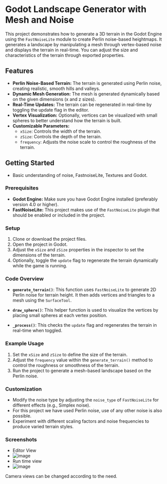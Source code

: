 # Godot Landscape Generator with Mesh and Noise

This project demonstrates how to generate a 3D terrain in the Godot Engine using the `FastNoiseLite` module to create Perlin noise-based heightmaps. It generates a landscape by manipulating a mesh through vertex-based noise and displays the terrain in real-time. You can adjust the size and characteristics of the terrain through exported properties.

## Features

- **Perlin Noise-Based Terrain:** The terrain is generated using Perlin noise, creating realistic, smooth hills and valleys.
- **Dynamic Mesh Generation:** The mesh is generated dynamically based on the given dimensions (x and z sizes).
- **Real-Time Updates:** The terrain can be regenerated in real-time by toggling the update flag in the editor.
- **Vertex Visualization:** Optionally, vertices can be visualized with small spheres to better understand how the terrain is built.
- **Customizable Parameters:**
  - `xSize`: Controls the width of the terrain.
  - `zSize`: Controls the depth of the terrain.
  - `frequency`: Adjusts the noise scale to control the roughness of the terrain.

## Getting Started

- Basic understanding of noise, FastnoiseLite, Textures and Godot.

### Prerequisites

- **Godot Engine:** Make sure you have Godot Engine installed (preferably version 4.0 or higher).
- **FastNoiseLite:** This project makes use of the `FastNoiseLite` plugin that should be enabled or included in the project.

### Setup

1. Clone or download the project files.
2. Open the project in Godot.
3. Adjust the `xSize` and `zSize` properties in the inspector to set the dimensions of the terrain.
4. Optionally, toggle the `update` flag to regenerate the terrain dynamically while the game is running.

### Code Overview

- **`generate_terrain()`**: This function uses `FastNoiseLite` to generate 2D Perlin noise for terrain height. It then adds vertices and triangles to a mesh using the `SurfaceTool`.
  
- **`draw_sphere()`**: This helper function is used to visualize the vertices by placing small spheres at each vertex position.

- **`_process()`**: This checks the `update` flag and regenerates the terrain in real-time when toggled.

### Example Usage

1. Set the `xSize` and `zSize` to define the size of the terrain.
2. Adjust the `frequency` value within the `generate_terrain()` method to control the roughness or smoothness of the terrain.
3. Run the project to generate a mesh-based landscape based on the Perlin noise.

### Customization

- Modify the noise type by adjusting the `noise_type` of `FastNoiseLite` for different effects (e.g., Simplex noise).
- For this project we have used Perlin noise, use of any other noise is also possible.
- Experiment with different scaling factors and noise frequencies to produce varied terrain styles.

### Screenshots
- Editor View
- ![image](https://github.com/user-attachments/assets/e412ed63-9508-4f85-b3a1-ac296ed84a02)
- Run time view
- ![image](https://github.com/user-attachments/assets/1593678e-51af-4acc-839b-1bac82058465)

Camera views can be changed according to the need.

